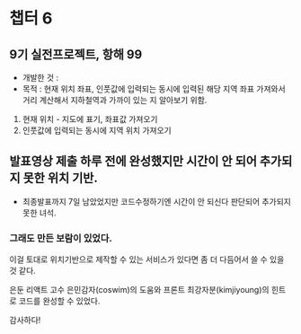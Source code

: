 # 챕터 6

## 9기 실전프로젝트, 항해 99

- 개발한 것 :
- 목적 : 현재 위치 좌표, 인풋값에 입력되는 동시에 입력된 해당 지역 좌표 가져와서 거리 계산해서 지하철역과 가까이 있는 지 알아보기 위함.
1. 현재 위치 - 지도에 표기, 좌표값 가져오기
2. 인풋값에 입력되는 동시에 지역 위치 가져오기 

## 발표영상 제출 하루 전에 완성했지만 시간이 안 되어 추가되지 못한 위치 기반. 
- 최종발표까지 7일 남았었지만 코드수정하기엔 시간이 안 되신다 판단되어 추가되지 못한 녀석.

### 그래도 만든 보람이 있었다.

이걸 토대로 위치기반으로 제작할 수 있는 서비스가 있다면
좀 더 다듬어서 쓸 수 있을 것 같다.

은둔 리액트 고수 은민감자(coswim)의 도움와 프론트 최강자분(kimjiyoung)의 힌트로
코드를 완성할 수 있었다.

감사하다!

